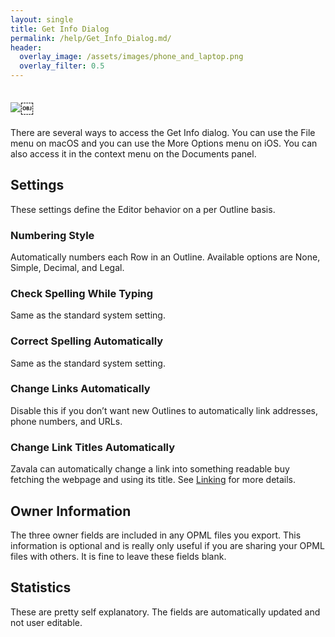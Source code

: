 ```yaml
---
layout: single
title: Get Info Dialog
permalink: /help/Get_Info_Dialog.md/
header:
  overlay_image: /assets/images/phone_and_laptop.png
  overlay_filter: 0.5
---
```




## ![](/assets/images/help/784B120B-F37C-40EF-8C8E-5EB1B0EB1042.png)￼

There are several ways to access the Get Info dialog. You can use the File menu on macOS and you can use the More Options menu on iOS. You can also access it in the context menu on the Documents panel.

## Settings

These settings define the Editor behavior on a per Outline basis.

### Numbering Style

Automatically numbers each Row in an Outline. Available options are None, Simple, Decimal, and Legal.

### Check Spelling While Typing

Same as the standard system setting.

### Correct Spelling Automatically

Same as the standard system setting.

### Change Links Automatically

Disable this if you don’t want new Outlines to automatically link addresses, phone numbers, and URLs.

### Change Link Titles Automatically

Zavala can automatically change a link into something readable buy fetching the webpage and using its title. See [Linking](Linking.md) for more details.

## Owner Information

The three owner fields are included in any OPML files you export. This information is optional and is really only useful if you are sharing your OPML files with others. It is fine to leave these fields blank.

## Statistics

These are pretty self explanatory. The fields are automatically updated and not user editable.